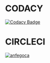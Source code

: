 # CODACY
[![Codacy Badge](https://api.codacy.com/project/badge/Grade/0dd562517f9d47348938e986ee963e7a)](https://www.codacy.com/manual/anfegoca/CVDS-lab6?utm_source=github.com&amp;utm_medium=referral&amp;utm_content=anfegoca/CVDS-lab6&amp;utm_campaign=Badge_Grade)
# CIRCLECI
[![anfegoca](https://circleci.com/gh/anfegoca/CVDS-lab6.svg?style=svg)](https://app.circleci.com/github/anfegoca/CVDS-lab6/pipelines)
